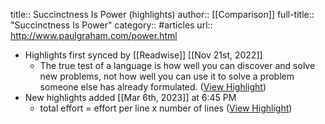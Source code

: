 title:: Succinctness Is Power (highlights)
author:: [[Comparison]]
full-title:: "Succinctness Is Power"
category:: #articles
url:: http://www.paulgraham.com/power.html

- Highlights first synced by [[Readwise]] [[Nov 21st, 2022]]
	- The true test of a language is how well you can discover and solve new problems, not how well you can use it to solve a problem someone else has already formulated. ([View Highlight](https://read.readwise.io/read/01gjcpfn2ehkgm0fryxa5tva6d))
- New highlights added [[Mar 6th, 2023]] at 6:45 PM
	- total effort = effort per line x number of lines ([View Highlight](https://read.readwise.io/read/01gtbv5bkax6xjtm9ph2s173c7))